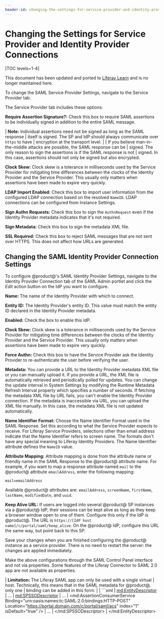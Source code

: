 ```yaml
---
header-id: changing-the-settings-for-service-provider-and-identity-provider-connection
---
```


# Changing the Settings for Service Provider and Identity Provider Connections

[TOC levels=1-4]

<aside class="alert alert-info">
   <span class="wysiwyg-color-blue120">This document has been updated and ported to <a href="https://learn.liferay.com/dxp/latest/en/installation-and-upgrades/securing-liferay/configuring-sso/authenticating-with-saml.html">Liferay Learn</a> and is no longer maintained here.</span>
</aside>

To change the SAML Service Provider Settings, navigate to the Service Provider
tab. 

The Service Provider tab includes these options:

**Require Assertion Signature?:** Check this box to require SAML assertions
to be individually signed in addition to the entire SAML message.

| **Note:** Individual assertions need not be signed as long as the SAML response
| itself is signed. The SP and IdP should always communicate over `https` to have
| encryption at the transport level.
| 
| If you believe man-in-the-middle attacks are possible, the SAML response can be
| signed. The only reason to sign the assertions is if the SAML response is not
| signed. In this case, assertions should not only be signed but also encrypted.

**Clock Skew:** Clock skew is a tolerance in milliseconds used by the Service
Provider for mitigating time differences between the clocks of the Identity
Provider and the Service Provider. This usually only matters when assertions
have been made to expire very quickly.

**LDAP Import Enabled:** Check this box to import user information from the
configured LDAP connection based on the resolved `NameID`. LDAP connections can be
configured from Instance Settings.

**Sign Authn Requests:** Check this box to sign the `AuthnRequest` even if the
Identity Provider metadata indicates that it's not required.

**Sign Metadata:** Check this box to sign the metadata XML file.

**SSL Required:** Check this box to reject SAML messages that are not sent
over HTTPS. This does not affect how URLs are generated.

## Changing the SAML Identity Provider Connection Settings

To configure @product@'s SAML Identity Provider Settings, navigate to the
Identity Provider Connection tab of the SAML Admin portlet and click the *Edit*
action button on the IdP you want to configure. 

**Name:** The name of the Identity Provider with which to connect.

**Entity ID:** The Identity Provider's entity ID. This value must match the
entity ID declared in the Identity Provider metadata.

**Enabled:** Check the box to enable this IdP. 

**Clock Skew:** Clock skew is a tolerance in milliseconds used by the Service
Provider for mitigating time differences between the clocks of the Identity
Provider and the Service Provider. This usually only matters when assertions
have been made to expire very quickly.

**Force Authn:** Check this box to have the Service Provider ask the Identity
Provider to re-authenticate the user before verifying the user.

**Metadata:** You can provide a URL to the Identity Provider metadata XML file
or you can manually upload it. If you provide a URL, the XML file is
automatically retrieved and periodically polled for updates. You can change the
update interval in System Settings by modifying the Runtime Metadata Refresh
Interval property which specifies a number of seconds. If fetching the metadata
XML file by URL fails, you can't enable the Identity Provider connection. If the
metadata is inaccessible via URL, you can upload the XML file manually. In this
case, the metadata XML file is not updated automatically. 

**Name Identifier Format:** Choose the Name Identifier Format used in the SAML
Response. Set this according to what the Service Provider expects to receive.
For Liferay Service Providers, selections other than email address indicate
that the Name Identifier refers to screen name. The formats don't have any
special meaning to Liferay Identity Providers. The Name Identifier attribute
defines the `NameID` value.

**Attribute Mapping:** Attribute mapping is done from the attribute name or
friendly name in the SAML Response to the @product@ attribute name. For example,
if you want to map a response attribute named `mail` to the @product@ attribute
`emailAddress`, enter the following mapping:

    mail=emailAddress

Available @product@ attributes are: `emailAddress`, `screenName`, `firstName`,
`lastName`, `modifiedDate`, and `uuid`.

**Keep Alive URL:** If users are logged into several @product@ SP instances via
a @product@ IdP, their sessions can be kept alive as long as they keep a browser
window open to one of them. Configure this only if the IdP is @product@. The URL
is `https://[IdP host name]/c/portal/saml/keep_alive`. On the @product@ IdP,
configure this URL the same way, but point back to this SP. 

Save your changes when you are finished configuring the @product@ instance as a
service provider. There is no need to restart the server: the changes are
applied immediately.

Make the above configurations through the SAML Control Panel interface and not
via properties. Some features of the Liferay Connector to SAML 2.0 app are not
available as properties.

| **Limitation:** The Liferay SAML app can only be used with a single virtual
| host. Technically, this means that in the SAML metadata for @product@, only one
| binding can be added in this form:
| 
| ```xml
| <md:EntityDescriptor>
| ...
| <md:SPSSODescriptor>
| ...
| <md:AssertionConsumerService Binding="urn:oasis:names:tc:SAML:2.0:bindings:HTTP-POST" Location="https://portal.domain.com/c/portal/saml/acs" index="1" isDefault="true" />
| ...
| </md:SPSSODescriptor>
| </md:EntityDescriptor>

